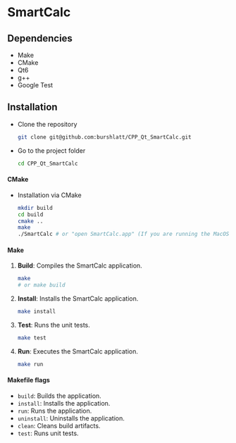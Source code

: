 # SmartCalc

## Dependencies

- Make
- CMake
- Qt6
- g++
- Google Test

## Installation

- Clone the repository
   ```bash
   git clone git@github.com:burshlatt/CPP_Qt_SmartCalc.git
   ```

- Go to the project folder
   ```bash
   cd CPP_Qt_SmartCalc
   ```

#### CMake

- Installation via CMake
   ```bash
   mkdir build
   cd build
   cmake ..
   make
   ./SmartCalc # or "open SmartCalc.app" (If you are running the MacOS operating system)
   ```

#### Make

1. **Build**: Compiles the SmartCalc application.
   ```bash
   make
   # or make build
   ```

2. **Install**: Installs the SmartCalc application.
   ```bash
   make install
   ```

3. **Test**: Runs the unit tests.
   ```bash
   make test
   ```

4. **Run**: Executes the SmartCalc application.
   ```bash
   make run
   ```

#### Makefile flags

- `build`: Builds the application.
- `install`: Installs the application.
- `run`: Runs the application.
- `uninstall`: Uninstalls the application.
- `clean`: Cleans build artifacts.
- `test`: Runs unit tests.
